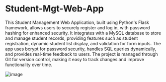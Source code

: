 # Student-Mgt-Web-App
This Student Management Web Application, built using Python's Flask framework, allows users to securely register and log in, with password hashing for enhanced security. It integrates with a MySQL database to store and manage student records, providing features such as student registration, dynamic student list display, and validation for form inputs. The app uses bcrypt for password security, handles SQL queries dynamically, and provides real-time feedback to users. The project is managed through Git for version control, making it easy to track changes and improve functionality over time.

![image](https://github.com/user-attachments/assets/9c0fd817-ce3b-4f3e-ba72-50e1da6ee5a1)

